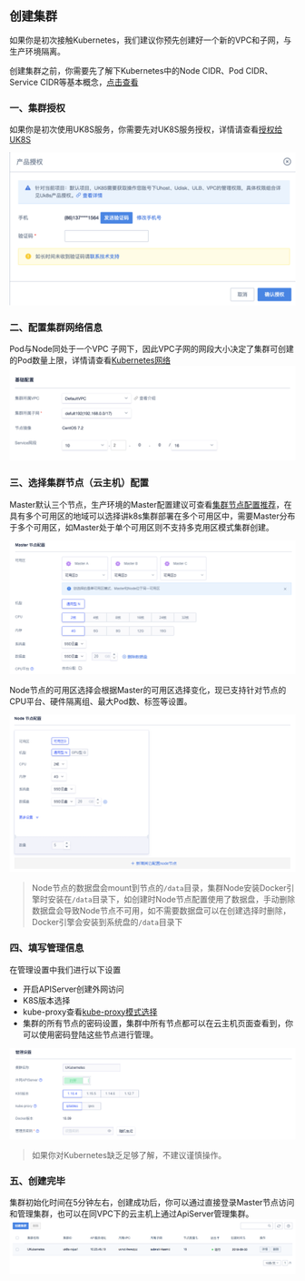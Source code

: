 
## 创建集群

如果你是初次接触Kubernetes，我们建议你预先创建好一个新的VPC和子网，与生产环境隔离。

创建集群之前，你需要先了解下Kubernetes中的Node CIDR、Pod CIDR、Service CIDR等基本概念，[点击查看](/compute/uk8s/network)


### 一、集群授权

如果你是初次使用UK8S服务，你需要先对UK8S服务授权，详情请查看[授权给UK8S](/compute/uk8s/userguide/before_start)

![](/images/userguide/oauth.png)


### 二、配置集群网络信息

Pod与Node同处于一个VPC 子网下，因此VPC子网的网段大小决定了集群可创建的Pod数量上限，详情请查看[Kubernetes网络](/compute/uk8s/network)
![](/images/userguide/clusternet.png)

### 三、选择集群节点（云主机）配置

Master默认三个节点，生产环境的Master配置建议可查看[集群节点配置推荐](/compute/uk8s/introduction/node_requirements)，在具有多个可用区的地域可以选择讲k8s集群部署在多个可用区中，需要Master分布于多个可用区，如Master处于单个可用区则不支持多克用区模式集群创建。

![](/images/userguide/master.png)

Node节点的可用区选择会根据Master的可用区选择变化，现已支持针对节点的CPU平台、硬件隔离组、最大Pod数、标签等设置。

![](/images/userguide/node2.png)

> Node节点的数据盘会mount到节点的`/data`目录，集群Node安装Docker引擎时安装在`/data`目录下，如创建时Node节点配置使用了数据盘，手动删除数据盘会导致Node节点不可用，如不需要数据盘可以在创建选择时删除，Docker引擎会安装到系统盘的`/data`目录下

### 四、填写管理信息

在管理设置中我们进行以下设置
* 开启APIServer创建外网访问
* K8S版本选择
* kube-proxy查看[kube-proxy模式选择](/compute/uk8s/introduction/kubeproxy_mode)
* 集群的所有节点的密码设置，集群中所有节点都可以在云主机页面查看到，你可以使用密码登陆这些节点进行管理。

![](/images/userguide/manager.png)

> 如果你对Kubernetes缺乏足够了解，不建议谨慎操作。

### 五、创建完毕

集群初始化时间在5分钟左右，创建成功后，你可以通过直接登录Master节点访问和管理集群，也可以在同VPC下的云主机上通过ApiServer管理集群。
![](/images/userguide/done.png)